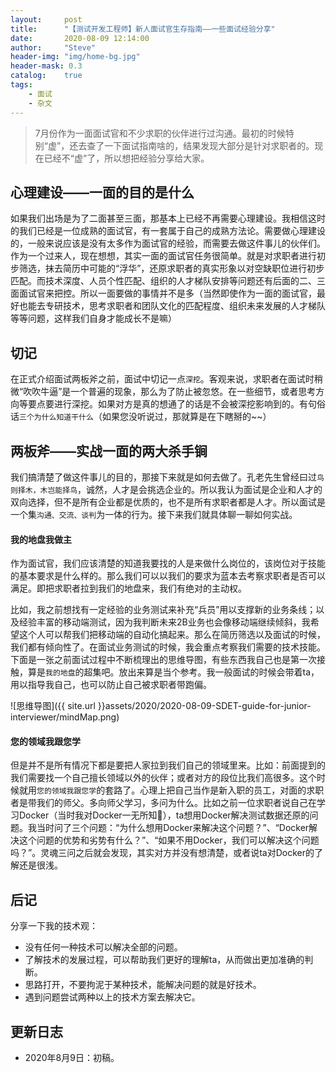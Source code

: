 ```yaml
---
layout:     post
title:      "【测试开发工程师】新人面试官生存指南——一些面试经验分享"
date:       2020-08-09 12:14:00
author:     "Steve"
header-img: "img/home-bg.jpg"
header-mask: 0.3
catalog:    true
tags:
    - 面试
    - 杂文
---
```



> 7月份作为一面面试官和不少求职的伙伴进行过沟通。最初的时候特别“虚”，还去查了一下面试指南啥的，结果发现大部分是针对求职者的。现在已经不“虚”了，所以想把经验分享给大家。

## 心理建设——一面的目的是什么

如果我们出场是为了二面甚至三面，那基本上已经不再需要心理建设。我相信这时的我们已经是一位成熟的面试官，有一套属于自己的成熟方法论。需要做心理建设的，一般来说应该是没有太多作为面试官的经验，而需要去做这件事儿的伙伴们。作为一个过来人，现在想想，其实一面的面试官任务很简单。就是对求职者进行初步筛选，抹去简历中可能的“浮华”，还原求职者的真实形象以对空缺职位进行初步匹配。而技术深度、人员个性匹配、组织的人才梯队安排等问题还有后面的二、三面面试官来把控。所以一面要做的事情并不是多（当然即使作为一面的面试官，最好也能去专研技术，思考求职者和团队文化的匹配程度、组织未来发展的人才梯队等等问题，这样我们自身才能成长不是嘛）

## 切记

在正式介绍面试两板斧之前，面试中切记一点`深挖`。客观来说，求职者在面试时稍微“吹吹牛逼”是一个普遍的现象，那么为了防止被忽悠。在一些细节，或者思考方向等要点要进行深挖。如果对方是真的想通了的话是不会被深挖影响到的。有句俗话`三个为什么知道干什么`（如果您没听说过，那就算是在下瞎掰的~~）

## 两板斧——实战一面的两大杀手锏

我们搞清楚了做这件事儿的目的，那接下来就是如何去做了。孔老先生曾经曰过`鸟则择木，木岂能择鸟`，诚然，人才是会挑选企业的。所以我认为面试是企业和人才的双向选择，但不是所有企业都是优质的，也不是所有求职者都是人才。所以面试是一个集`沟通、交流、谈判`为一体的行为。接下来我们就具体聊一聊如何实战。

#### 我的地盘我做主

作为面试官，我们应该清楚的知道我要找的人是来做什么岗位的，该岗位对于技能的基本要求是什么样的。那么我们可以以我们的要求为蓝本去考察求职者是否可以满足。即把求职者拉到我们的地盘来，我们有绝对的主动权。

比如，我之前想找有一定经验的业务测试来补充“兵员”用以支撑新的业务条线；以及经验丰富的移动端测试，因为我判断未来2B业务也会像移动端继续倾斜，我希望这个人可以帮我们把移动端的自动化搞起来。那么在简历筛选以及面试的时候，我们都有倾向性了。在面试业务测试的时候，我会重点考察我们需要的技术技能。下面是一张之前面试过程中不断梳理出的思维导图，有些东西我自己也是第一次接触，算是`我的地盘`的超集吧。放出来算是当个参考。我一般面试的时候会带着ta，用以指导我自己，也可以防止自己被求职者带跑偏。

![思维导图]({{ site.url }}assets/2020/2020-08-09-SDET-guide-for-junior-interviewer/mindMap.png)

#### 您的领域我跟您学

但是并不是所有情况下都是要把人家拉到我们自己的领域里来。比如：前面提到的我们需要找一个自己擅长领域以外的伙伴；或者对方的段位比我们高很多。这个时候就用`您的领域我跟您学`的套路了。心理上把自己当作是新入职的员工，对面的求职者是带我们的师父。多向师父学习，多问为什么。比如之前一位求职者说自己在学习Docker（当时我对Docker一无所知🐷），ta想用Docker解决测试数据还原的问题。我当时问了三个问题：“为什么想用Docker来解决这个问题？”、“Docker解决这个问题的优势和劣势有什么？”、“如果不用Docker，我们可以解决这个问题吗？”。灵魂三问之后就会发现，其实对方并没有想清楚，或者说ta对Docker的了解还是很浅。

## 后记

分享一下我的技术观：
- 没有任何一种技术可以解决全部的问题。
- 了解技术的发展过程，可以帮助我们更好的理解ta，从而做出更加准确的判断。
- 思路打开，不要拘泥于某种技术，能解决问题的就是好技术。
- 遇到问题尝试两种以上的技术方案去解决它。

## 更新日志
- 2020年8月9日：初稿。